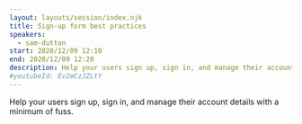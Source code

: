 ```yaml
---
layout: layouts/session/index.njk
title: Sign-up form best practices
speakers:
  - sam-dutton
start: 2020/12/09 12:10
end: 2020/12/09 12:20
description: Help your users sign up, sign in, and manage their account details with a minimum of fuss.
#youtubeId: Ev2mCzJZLtY
---
```


Help your users sign up, sign in, and manage their account details with a minimum of fuss.
